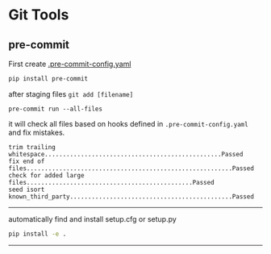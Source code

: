 # Git Tools

## pre-commit

First create [.pre-commit-config.yaml](./.pre-commit-config.yaml)

```bash
pip install pre-commit
```
after staging files `git add [filename]`

    pre-commit run --all-files
it will check all files based on hooks defined in `.pre-commit-config.yaml` and fix mistakes.

```
trim trailing whitespace.................................................Passed
fix end of files.........................................................Passed
check for added large files..............................................Passed
seed isort known_third_party.............................................Passed
```
<hr>
automatically find and install setup.cfg or setup.py

```bash
pip install -e .
```

<hr>
